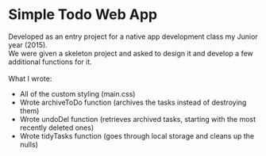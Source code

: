 # Simple Todo Web App
Developed as an entry project for a native app development class my Junior year (2015).<br>
We were given a skeleton project and asked to design it and develop a few additional functions for it.<br><br>
What I wrote:
* All of the custom styling (main.css)
* Wrote archiveToDo function (archives the tasks instead of destroying them)
* Wrote undoDel function (retrieves archived tasks, starting with the most recently deleted ones)
* Wrote tidyTasks function (goes through local storage and cleans up the nulls)
